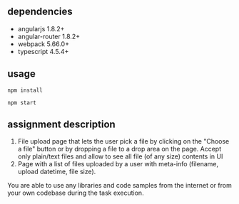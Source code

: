 ## dependencies

- angularjs 1.8.2+
- angular-router 1.8.2+
- webpack 5.66.0+
- typescript 4.5.4+

## usage
	npm install

	npm start

## assignment description

1) File upload page that lets the user pick a file by clicking on the "Choose a file" button or by dropping a file to a drop area on the page. Accept only plain/text files and allow to see all file (of any size) contents in UI
2) Page with a list of files uploaded by a user with meta-info (filename, upload datetime, file size).

You are able to use any libraries and code samples from the internet or from your own codebase during the task execution.

